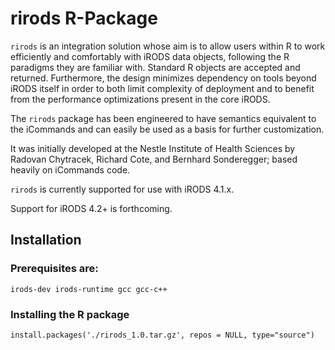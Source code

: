 # rirods R-Package

`rirods` is an integration solution whose aim is to allow users within R to work efficiently and comfortably with iRODS data objects, following the R paradigms they are familiar with. Standard R objects are accepted and returned. Furthermore, the design minimizes dependency on tools beyond iRODS itself in order to both limit complexity of deployment and to benefit from the performance optimizations present in the core iRODS.

The `rirods` package has been engineered to have semantics equivalent to the iCommands and can easily be used as a basis for further customization.

It was initially developed at the Nestle Institute of Health Sciences by Radovan Chytracek, Richard Cote, and Bernhard Sonderegger; based heavily on iCommands code.

`rirods` is currently supported for use with iRODS 4.1.x.

Support for iRODS 4.2+ is forthcoming.

## Installation
### Prerequisites are:
`irods-dev irods-runtime gcc gcc-c++`
### Installing the R package
`install.packages('./rirods_1.0.tar.gz', repos = NULL, type="source")`
